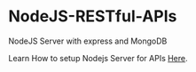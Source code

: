 # NodeJS-RESTful-APIs
NodeJS Server with express and MongoDB

Learn How to setup Nodejs Server for APIs <a href="https://www.programmingschool.io/easy-way-to-build-node-js-restful-apis/">Here</a>.
